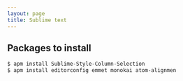 ```yaml
---
layout: page
title: Sublime text
---
```


## Packages to install

```bash
$ apm install Sublime-Style-Column-Selection
$ apm install editorconfig emmet monokai atom-alignmen
```
